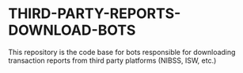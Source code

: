 # THIRD-PARTY-REPORTS-DOWNLOAD-BOTS
This repository is the code base for bots responsible for downloading transaction reports from third party platforms (NIBSS, ISW, etc.)
